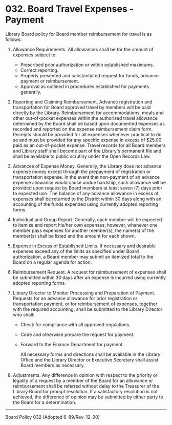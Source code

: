 # 032. Board Travel Expenses - Payment

Library Board policy for Board member reimbursement for travel is as follows:

1. Allowance Requirements. All allowances shall be for the amount of expenses subject to:
   - Prescribed prior authorization or within established maximums.
   - Correct reporting.
   - Properly presented and substantiated request for funds, advance payment or reimbursement.
   - Approval as outlined in procedures established for payments generally.
2. Reporting and Claiming Reimbursement. Advance registration and transportation for Board approved travel by members will be paid directly by the Library. Reimbursement for accommodations, meals and other out-of-pocket expenses within the authorized travel allowance determined by the Board shall be based upon documented expenses as recorded and reported on the expense reimbursement claim form. Receipts should be provided for all expenses whenever practical to do so and must be provided for any specific expense in excess of \$25.00 paid as an out-of-pocket expense. Travel records for all Board members and Library staff shall become part of the Library's permanent file and shall be available to public scrutiny under the Open Records Law.
3. Advances of Expense Money. Generally, the Library does not advance expense money except through the prepayment of registration or transportation expense. In the event that non-payment of an advance expense allowance would cause undue hardship, such allowance will be provided upon request by Board members at least seven (7) days prior to expected use. The balance of any advance allowance in excess of expenses shall be returned to the District within 30 days along with an accounting of the funds expended using currently adopted reporting forms.
4. Individual and Group Report. Generally, each member will be expected to itemize and report his/her own expenses; however, whenever one member pays expenses for another member(s), the name(s) of the member(s) shall be listed and the amount for each shown.
5. Expense in Excess of Established Limits. If necessary and desirable expenses exceed any of the limits as specified under Board authorization, a Board member may submit an itemized total to the Board on a regular agenda for action.
6. Reimbursement Request. A request for reimbursement of expenses shall be submitted within 30 days after an expense is incurred using currently adopted reporting forms.
7. Library Director to Monitor Processing and Preparation of Payment. Requests for an advance allowance for prior registration or transportation payment, or for reimbursement of expenses, together with the required accounting, shall be submitted to the Library Director who shall:

   - Check for compliance with all approved regulations.
   - Code and otherwise prepare the request for payment.
   - Forward to the Finance Department for payment.

     All necessary forms and directions shall be available in the Library Office and the Library Director or Executive Secretary shall assist Board members as necessary.

8. Adjustments. Any difference in opinion with respect to the priority or legality of a request by a member of the Board for an allowance or reimbursement shall be referred without delay to the Treasurer of the Library Board for prompt resolution. If a satisfactory resolution is not achieved, the difference of opinion may be submitted by either party to the Board for a determination.

---

Board Policy 032 (Adopted 6-89/Rev. 12-90)
